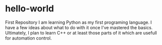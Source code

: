 # hello-world
First Repository
I am learning Python as my first programing language.
I have a few ideas about what to do with it once I've mastered the basics.
Ultimately, I plan to learn C++ or at least those parts of it which are usefull for automation control.
